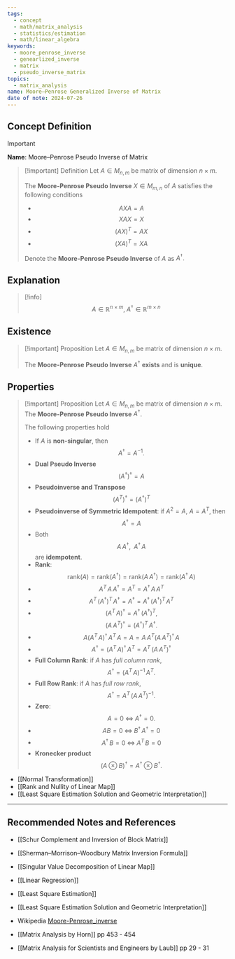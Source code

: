 ```yaml
---
tags:
  - concept
  - math/matrix_analysis
  - statistics/estimation
  - math/linear_algebra
keywords:
  - moore_penrose_inverse
  - genearlized_inverse
  - matrix
  - pseudo_inverse_matrix
topics:
  - matrix_analysis
name: Moore–Penrose Generalized Inverse of Matrix
date of note: 2024-07-26
---
```


## Concept Definition

>[!important]
>**Name**: Moore–Penrose Pseudo Inverse of Matrix

>[!important] Definition
>Let $A \in M_{n,m}$ be matrix of dimension $n\times m$. 
>
>The **Moore-Penrose Pseudo Inverse** $X \in M_{m,n}$ of $A$ satisfies the following conditions
>- $$AXA = A$$
>- $$XAX = X$$
>- $$(AX)^{T} = AX$$
>- $$(XA)^{T} = XA$$
>  
>Denote the **Moore-Penrose Pseudo Inverse** of $A$ as $A^{\dagger}.$


## Explanation

>[!info]
>$$
>A\in \mathbb{R}^{n\times m}, \; A^{\dagger} \in \mathbb{R}^{m \times n}
>$$

## Existence

>[!important] Proposition
>Let $A \in M_{n,m}$ be matrix of dimension $n\times m$.  
>
>The **Moore-Penrose Pseudo Inverse** $A^{\dagger}$ **exists** and is **unique**.


## Properties

>[!important] Proposition
>Let $A \in M_{n,m}$ be matrix of dimension $n\times m$.  The **Moore-Penrose Pseudo Inverse** $A^{\dagger}$.
>
>The following properties hold
>- If $A$ is **non-singular**, then $$A^{\dagger} = A^{-1}.$$
>- **Dual Pseudo Inverse** $$\left(A^{\dagger}\right)^{\dagger} = A$$
>- **Pseudoinverse and Transpose** $$\left(A^{T}\right)^{\dagger} = \left(A^{\dagger}\right)^{T}$$
>- **Pseudoinverse of Symmetric Idempotent**: if $A^2= A$, $A = A^{T}$, then $$A^{\dagger} = A$$
>- Both $$A\,A^{\dagger}, \;\; A^{\dagger}\,A$$ are **idempotent**.
>- **Rank**: $$\text{rank}(A) = \text{rank}(A^{\dagger}) = \text{rank}\left(A\,A^{\dagger}\right) = \text{rank}\left(A^{\dagger}\,A\right)$$
>- $$A^{T}\,A\,A^{\dagger} = A^{T} = A^{\dagger}\,A\,A^{T}$$
>- $$A^{T}\,\left(A^{\dagger}\right)^{T}\,A^{\dagger} = A^{\dagger}= A^{\dagger}\,\left(A^{\dagger}\right)^{T}\,A^{T}$$
>- $$\left(A^{T}\,A\right)^{\dagger} = A^{\dagger}\,\left(A^{\dagger}\right)^{T},$$ $$\left(A\,A^{T}\right)^{\dagger} = \left(A^{\dagger}\right)^{T}\,A^{\dagger}.$$
>- $$A\left(A^{T}\,A\right)^{\dagger}\, A^{T}\,A = A = A\,A^{T}\left(A\,A^{T}\right)^{\dagger}\,A$$
>- $$A^{\dagger} = \left(A^{T}\,A\right)^{\dagger}\,A^{T} = A^{T}\,\left(A\,A^{T}\right)^{\dagger}$$
>- **Full Column Rank**: if $A$ has *full column rank*, $$A^{\dagger} = \left(A^{T}\,A\right)^{-1}\,A^{T}.$$
>- **Full Row Rank**: if $A$ has *full row rank*, $$A^{\dagger} = A^{T}\,\left(A\,A^{T}\right)^{-1}.$$
>- **Zero**: $$A = 0 \;\iff\; A^{\dagger} = 0.$$
>- $$AB = 0 \;\iff \; B^{\dagger}\,A^{\dagger} = 0$$
>- $$A^{\dagger}\,B = 0 \;\iff\; A^{T}\,B = 0$$
>- **Kronecker product** $$\left(A \otimes B\right)^{\dagger} = A^{\dagger} \otimes B^{\dagger}.$$

- [[Normal Transformation]]
- [[Rank and Nullity of Linear Map]]
- [[Least Square Estimation Solution and Geometric Interpretation]]




-----------
##  Recommended Notes and References

- [[Schur Complement and Inversion of Block Matrix]]
- [[Sherman–Morrison–Woodbury Matrix Inversion Formula]]
- [[Singular Value Decomposition of Linear Map]]


- [[Linear Regression]]
- [[Least Square Estimation]]
- [[Least Square Estimation Solution and Geometric Interpretation]]

- Wikipedia [Moore-Penrose_inverse](https://en.wikipedia.org/wiki/Moore%E2%80%93Penrose_inverse)
- [[Matrix Analysis by Horn]] pp 453 - 454
- [[Matrix Analysis for Scientists and Engineers by Laub]] pp 29 - 31